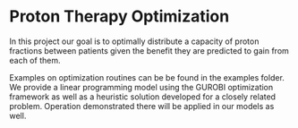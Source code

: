 <h1> Proton Therapy Optimization </h1>

In this project our goal is to optimally distribute a capacity of proton fractions between patients
given the benefit they are predicted to gain from each of them. 

Examples on optimization routines can be be found in the examples folder. We provide a linear programming model 
using the GUROBI optimization framework as well as a heuristic solution developed for a closely related problem.
Operation demonstrated there will be applied in our models as well.

